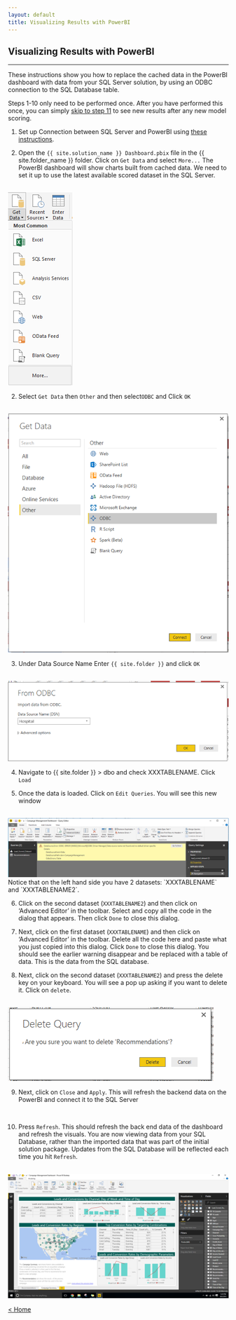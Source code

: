 ```yaml
---
layout: default
title: Visualizing Results with PowerBI
---
```




## Visualizing Results with PowerBI
-----------------------------------

These instructions show you how to replace the cached data in the PowerBI dashboard with data from your SQL Server solution, by using an ODBC connection to the SQL Database table. 

Steps 1-10 only need to be performed once. After you have performed this once, you can simply <a href="#laststep">
skip to step 11</a> to see new results after any new model scoring. 

1.  Set up Connection between SQL Server and PowerBI  using [these instructions](ODBC.html).

1.	Open the `{{ site.solution_name }} Dashboard.pbix` file in the {{ site.folder_name }} folder. Click on `Get Data` and select `More...`
The PowerBI dashboard will show charts built from cached data. We need to set it up to use the latest available scored dataset in the SQL Server.
 <br/>
 <img src="images/vis1.png" >

2.	Select `Get Data` then `Other` and then select`ODBC` and Click `OK`
 <br/>
 <img src="images/vis2.png" >


3.	Under Data Source Name Enter `{{ site.folder }}` and click `OK`
 <br/>
 <img src="images/XXvis3.png" >

4.	Navigate to {{ site.folder }} >  dbo and check XXXTABLENAME. Click `Load`


5.	Once the data is loaded. Click on `Edit Queries`. You will see this new window
 <br/>
 <img src="images/XXvis5.png"  >
    Notice that on the left hand side you have 2 datasets: `XXXTABLENAME` and `XXXTABLENAME2`. 


6.	Click on the second dataset (`XXXTABLENAME2`) and then click on ‘Advanced Editor’ in the toolbar. Select and copy all the code in the dialog that appears.  Then click `Done` to close this dialog.


7.	Next, click on the first dataset (`XXXTABLENAME`) and then click on ‘Advanced Editor’ in the toolbar. Delete all the code here and paste what you just copied into this dialog.  Click `Done` to close this dialog.  You should see the earlier warning disappear and be replaced with a table of data.  This is the data from the SQL database.  

8.	Next, click on the second dataset (`XXXTABLENAME2`)  and press the delete key on your keyboard. You will see a pop up asking if you want to delete it. Click on `delete`.  
 <br/>
 <img src="images/XXvis8.png"  >

9.	Next, click on `Close` and `Apply`. This will refresh the backend data on the PowerBI and connect it to the SQL Server
 <br/>
 <a name="laststep" id="laststep"></a>

10.	Press `Refresh`. This should refresh the back end data of the dashboard and refresh the visuals.  You are now viewing data from your SQL Database, rather than the imported data that was part of the initial solution package.  Updates from the SQL Database will be reflected each time you hit `Refresh`. 
 <br/>
 <img src="images/XXvis10.png" >


[&lt; Home](index.html)